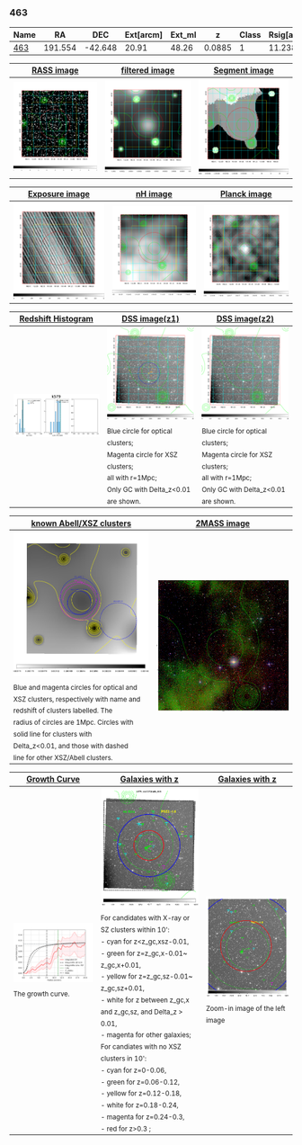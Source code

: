 <div STYLE="page-break-after: always;"></div>

### 463

|Name          |RA          |DEC      | Ext[arcm] | Ext_ml | z    | Class| Rsig[arcmin] | CRsig[c/s] | CR500[c/s] | R500[Mpc] |L500[erg/s]|F500[erg/s/cm^2]| M500[Msun]|Tx[keV]|beta|GC(XSZ,Delta_z<0.01)| GC(OPT,Delta_z<0.01)|GC|alias|
|--------------|------------|------------|---|---|-----------|--------|------|------|----|----|----|----|----|----|----|----|----|----|---|
|[463](script/463.md)     | 191.554       | -42.648       | 20.91    | 48.26   | 0.0885 | 1   | 11.238 |0.107 |0.101 |0.753 |3.373e+43 |1.726e-12 |1.324e+14 |2.616 |0.776 |-, |Wen, |Tar, |k579|

|[RASS image](../image/463/463_img.pdf)|[filtered image](../image/463/463_fil.pdf)|[Segment image](../image/463/463_seg.pdf)|
|-------------------|--------------------|-------------------|
| <img src="../image/463/463_img.png" width="300">  | <img src="../image/463/463_fil.png" width="300">   | <img src="../image/463/463_seg.png" width="300">  |

|[Exposure image](../image/463/463_mex.pdf)| [nH image](../image/463/463_nh.pdf)| [Planck image](../image/463/463_p.pdf)|
|-------------------|--------------------|-------------------|
|<img src="../image/463/463_mex.png" width="300">   | <img src="../image/463/463_nh.png" width="300">    | <img src="../image/463/463_p.png" width="300"> |

|[Redshift Histogram](../image/463/463_zg.pdf) | [DSS image(z1)](../image/463/463_dss_z1.pdf)      |  [DSS image(z2)](../image/463/463_dss_z2.pdf)    |
|-------------------|--------------------|-------------------|
|<img src="../image/463/463_zg.png" width="300"> |<img src="../image/463/463_dss_z1.png" width="300"> <sub><br>Blue circle for optical clusters; <br>Magenta circle for XSZ clusters; <br>all with r=1Mpc; <br>Only GC with Delta_z<0.01 are shown. </sub>| <img src="../image/463/463_dss_z2.png" width="300"><sub><br>Blue circle for optical clusters; <br>Magenta circle for XSZ clusters; <br>all with r=1Mpc; <br>Only GC with Delta_z<0.01 are shown. </sub> |

|[known Abell/XSZ clusters](../image/463/463_m.pdf) | [2MASS image](../image/463/463_2mass.pdf)      |
|-------------------|-------------------|
|<img src=../image/463/463_m.png width="300"> <sub><br>Blue and magenta circles for optical and <br>XSZ clusters, respectively with name and <br>redshift of clusters labelled. The <br>radius of circles are 1Mpc. Circles with <br>solid line for clusters with <br>Delta_z<0.01, and those with dashed <br>line for other XSZ/Abell clusters.        </sub>|<img src="../image/463/463_2mass.png" width="300">  |

|[Growth Curve](../image/463/463_gca_all.png) |[Galaxies with z](../image/463/463_opt_ned.pdf) |[Galaxies with z](../image/463/463_opt_ned_zoom.pdf) |
|-------------------|-------------------|-------------------|
| <img src="../image/463/463_gca_all.png" width="300"> <sub><br>The growth curve.</sub>| <img src=../image/463/463_opt_ned.png width="300"> <br><sub> For candidates with X-ray or SZ clusters within 10': <br> - cyan for z<z_gc,xsz-0.01, <br> - green for z=z_gc,x-0.01~ z_gc,x+0.01, <br> - yellow for z=z_gc,sz-0.01~ z_gc,sz+0.01, <br> - white for z between z_gc,x and z_gc,sz, and Delta_z > 0.01, <br> - magenta for other galaxies; <br>For candiates with no XSZ clusters in 10': <br> - cyan for z=0-0.06, <br> - green for z=0.06-0.12, <br> - yellow for z=0.12-0.18, <br> - white for z=0.18-0.24, <br> - magenta for z=0.24-0.3, <br> - red for z>0.3 ;  </sub>|<img src=../image/463/463_opt_ned_zoom.png width="300">  <br><sub> Zoom-in image of the left image</sub>|





